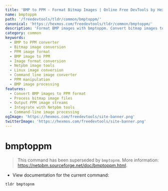 ```yaml
---
title: 'BMP to PPM - Format Bitmap Images | Online Free DevTools by Hexmos'
name: bmptoppm
path: '/freedevtools/tldr/common/bmptoppm/'
canonical: 'https://hexmos.com/freedevtools/tldr/common/bmptoppm/'
description: 'Format BMP images with bmptoppm. Convert bitmap images to PPM format for easy manipulation. Free online tool, no registration required.'
category: common
keywords:
  - BMP to PPM converter
  - Bitmap image conversion
  - PPM image format
  - BMP image to PPM
  - Image format conversion
  - Netpbm image tools
  - Linux image conversion
  - Command line image converter
  - PPM manipulation
  - BMP image processing
features:
  - Convert BMP images to PPM format
  - Process bitmap image files
  - Output PPM image streams
  - Integrate with Netpbm tools
  - Command-line image processing
ogImage: 'https://hexmos.com/freedevtools/site-banner.png'
twitterImage: 'https://hexmos.com/freedevtools/site-banner.png'
---
```


# bmptoppm

> This command has been superseded by `bmptopnm`.
> More information: <https://netpbm.sourceforge.net/doc/bmptoppm.html>.

- View documentation for the current command:

`tldr bmptopnm`
